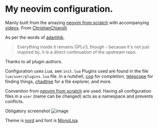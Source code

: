 # My neovim configuration.

Mainly built from the amazing [neovim from scratch](https://github.com/LunarVim/Neovim-from-scratch) with accompanying [videos](https://www.youtube.com/playlist?list=PLhoH5vyxr6Qq41NFL4GvhFp-WLd5xzIzZ). From [ChristianChiarulli](https://github.com/ChristianChiarulli)

As per the words of [adamhjk](https://github.com/adamhjk). 
> Everything inside it remains GPLv3, though - because it's not just inspired by, it is a direct continuation of the upstream repo.

Thanks to all plugin authors.

Configuration uses Lua, see ``init.lua``
Plugins used are found in the file ``lua/user/plugins.lua`` file.
In a nutshell, [coq](https://github.com/ms-jpq/coq_nvim) for completion, [telescope](https://github.com/nvim-telescope/telescope.nvim) for finding things, [chadtree](https://github.com/ms-jpq/chadtree) for a file explorer, and more.

Convention from [neovim from scratch](https://github.com/LunarVim/Neovim-from-scratch) are used. Having all configuration files in a ``user`` (name can be changed) acts as a namespace and prevents conflicts.

Obligatory screenshot
![image](https://user-images.githubusercontent.com/53919/149979033-ae1c01ae-bb4c-4959-93a7-c84f18f0a34a.png)

Theme is [nord](https://github.com/shaunsingh/nord.nvim) and font is [MonoLisa](https://www.monolisa.dev)
